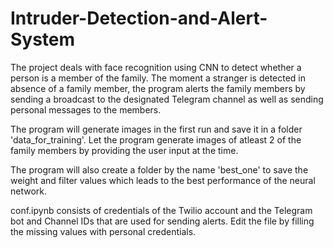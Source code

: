 # Intruder-Detection-and-Alert-System
The project deals with face recognition using CNN to detect whether a person is a member of the family. The moment a stranger is detected in absence of a family member, the program alerts the family members by sending a broadcast to the designated Telegram channel as well as sending personal messages to the members.

The program will generate images in the first run and save it in a folder 'data_for_training'. Let the program generate images of atleast 2 of the family members by providing the user input at the time.

The program will also create a folder by the name 'best_one' to save the weight and filter values which leads to the best performance of the neural network.

conf.ipynb consists of credentials of the Twilio account and the Telegram bot and Channel IDs that are used for sending alerts. Edit the file by filling the missing values with personal credentials.
